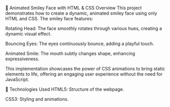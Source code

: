🎨 Animated Smiley Face with HTML & CSS
Overview
This project demonstrates how to create a dynamic, animated smiley face using only HTML and CSS. The smiley face features:

Rotating Head: The face smoothly rotates through various hues, creating a dynamic visual effect.

Bouncing Eyes: The eyes continuously bounce, adding a playful touch.

Animated Smile: The mouth subtly changes shape, enhancing expressiveness.

This implementation showcases the power of CSS animations to bring static elements to life, offering an engaging user experience without the need for JavaScript.

🔧 Technologies Used
HTML5: Structure of the webpage.

CSS3: Styling and animations.